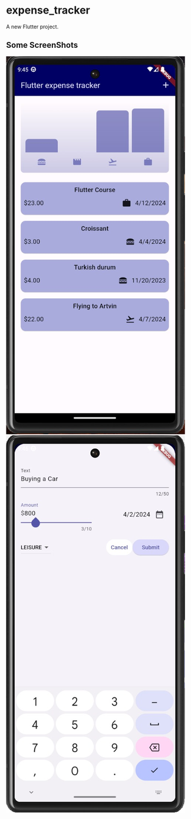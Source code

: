 # expense_tracker

A new Flutter project.

## Some ScreenShots

![Screen Shot1](images/image1.jpg)
![Screen Shot1](images/image2.jpg)
